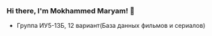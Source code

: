 ### Hi there, I'm Mokhammed Maryam! 👋

- Группа ИУ5-13Б, 12 вариант(База данных фильмов и сериалов) 
